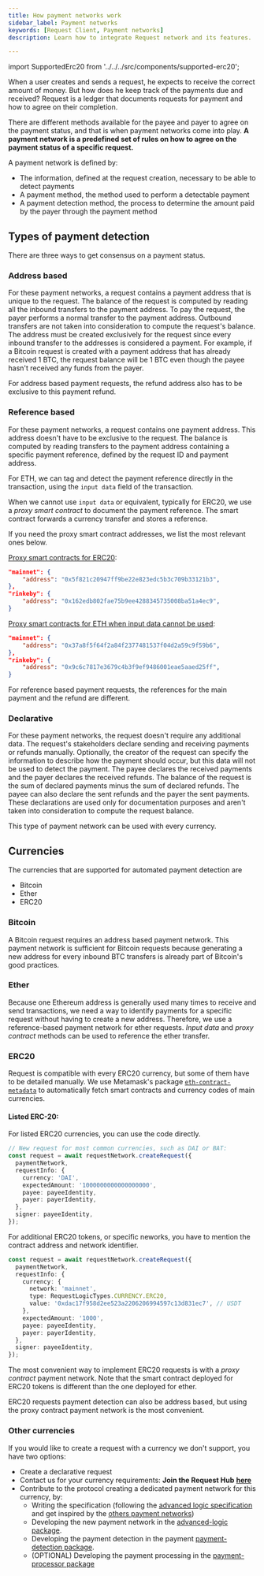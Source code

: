 ```yaml
---
title: How payment networks work
sidebar_label: Payment networks
keywords: [Request Client, Payment networks]
description: Learn how to integrate Request network and its features.

---
```

import SupportedErc20 from '../../../src/components/supported-erc20';

When a user creates and sends a request, he expects to receive the correct amount of money. But how does he keep track of the payments due and received? Request is a ledger that documents requests for payment and how to agree on their completion.

There are different methods available for the payee and payer to agree on the payment status, and that is when payment networks come into play. **A payment network is a predefined set of rules on how to agree on the payment status of a specific request.**

A payment network is defined by:
* The information, defined at the request creation, necessary to be able to detect payments
* A payment method, the method used to perform a detectable payment
* A payment detection method, the process to determine the amount paid by the payer through the payment method

## Types of payment detection

There are three ways to get consensus on a payment status.

### Address based

For these payment networks, a request contains a payment address that is unique to the request.
The balance of the request is computed by reading all the inbound transfers to the payment address. To pay the request, the payer performs a normal transfer to the payment address.
Outbound transfers are not taken into consideration to compute the request's balance.
The address must be created exclusively for the request since every inbound transfer to the addresses is considered a payment. For example, if a Bitcoin request is created with a payment address that has already received 1 BTC, the request balance will be 1 BTC even though the payee hasn't received any funds from the payer.

For address based payment requests, the refund address also has to be exclusive to this payment refund.

### Reference based

For these payment networks, a request contains one payment address. This address doesn't have to be exclusive to the request.
The balance is computed by reading transfers to the payment address containing a specific payment reference, defined by the request ID and payment address.

For ETH, we can tag and detect the payment reference directly in the transaction, using the `input data` field of the transaction.

When we cannot use `input data` or equivalent, typically for ERC20, we use a *proxy smart contract* to document the payment reference.
The smart contract forwards a currency transfer and stores a reference.

If you need the proxy smart contract addresses, we list the most relevant ones below.

[Proxy smart contracts for ERC20](https://github.com/RequestNetwork/requestNetwork/blob/master/packages/smart-contracts/artifacts/ERC20Proxy/artifacts.json):
```json
"mainnet": {
	"address": "0x5f821c20947ff9be22e823edc5b3c709b33121b3",
},
"rinkeby": {
	"address": "0x162edb802fae75b9ee4288345735008ba51a4ec9",
}
```
[Proxy smart contracts for ETH when input data cannot be used](https://github.com/RequestNetwork/requestNetwork/blob/master/packages/smart-contracts/artifacts/EthereumProxy/artifacts.json):
```json
"mainnet": {
	"address": "0x37a8f5f64f2a84f2377481537f04d2a59c9f59b6",
},
"rinkeby": {
	"address": "0x9c6c7817e3679c4b3f9ef9486001eae5aaed25ff",
}
```

For reference based payment requests, the references for the main payment and the refund are different.

### Declarative

For these payment networks, the request doesn't require any additional data. The request's stakeholders declare sending and receiving payments or refunds manually. Optionally, the creator of the request can specify the information to describe how the payment should occur, but this data will not be used to detect the payment. 
The payee declares the received payments and the payer declares the received refunds. The balance of the request is the sum of declared payments minus the sum of declared refunds.
The payee can also declare the sent refunds and the payer the sent payments. These declarations are used only for documentation purposes and aren't taken into consideration to compute the request balance.

This type of payment network can be used with every currency.

## Currencies

The currencies that are supported for automated payment detection are
* Bitcoin
* Ether
* ERC20

### Bitcoin

A Bitcoin request requires an address based payment network.
This payment network is sufficient for Bitcoin requests because generating a new address for every inbound BTC transfers is already part of Bitcoin's good practices.

### Ether

Because one Ethereum address is generally used many times to receive and send transactions, we need a way to identify payments for a specific request without having to create a new address. Therefore, we use a reference-based payment network for ether requests.
*Input data* and *proxy contract* methods can be used to reference the ether transfer. 

### ERC20

Request is compatible with every ERC20 currency, but some of them have to be detailed manually. We use Metamask's package [`eth-contract-metadata`](https://github.com/MetaMask/eth-contract-metadata) to automatically fetch smart contracts and currency codes of main currencies.

#### Listed ERC-20:

<SupportedErc20 />

For listed ERC20 currencies, you can use the code directly.
```typescript
// New request for most common currencies, such as DAI or BAT:
const request = await requestNetwork.createRequest({
  paymentNetwork,
  requestInfo: {
    currency: 'DAI',
    expectedAmount: '1000000000000000000',
    payee: payeeIdentity,
    payer: payerIdentity,
  },
  signer: payeeIdentity,
});
```

For additional ERC20 tokens, or specific neworks, you have to mention the contract address and network identifier.
```typescript
const request = await requestNetwork.createRequest({
  paymentNetwork,
  requestInfo: {
    currency: {
      network: 'mainnet',
      type: RequestLogicTypes.CURRENCY.ERC20,
      value: '0xdac17f958d2ee523a2206206994597c13d831ec7', // USDT
    },
    expectedAmount: '1000',
    payee: payeeIdentity,
    payer: payerIdentity,
  },
  signer: payeeIdentity,
});
```

The most convenient way to implement ERC20 requests is with a *proxy contract* payment network.
Note that the smart contract deployed for ERC20 tokens is different than the one deployed for ether.

ERC20 requests payment detection can also be address based, but using the proxy contract payment network is the most convenient.

### Other currencies 

If you would like to create a request with a currency we don't support, you have two options:
- Create a declarative request
- Contact us for your currency requirements: **Join the Request Hub** [**here**](https://join.slack.com/t/requesthub/shared_invite/enQtMjkwNDQwMzUwMjI3LWNlYTlmODViMmE3MzY0MWFiMTUzYmNiMWEyZmNiNWZhMjM3MTEzN2JkZTMxN2FhN2NmODFkNmU5MDBmOTUwMjA)
- Contribute to the protocol creating a dedicated payment network for this currency, by:
  - Writing the specification (following the [advanced logic specification](https://github.com/RequestNetwork/requestNetwork/blob/master/packages/advanced-logic/specs/advanced-logic-specs-0.1.0.md) and get inspired by the [others payment networks](https://github.com/RequestNetwork/requestNetwork/tree/master/packages/advanced-logic/specs))
  - Developing the new payment network in the [advanced-logic package](https://github.com/RequestNetwork/requestNetwork/tree/master/packages/advanced-logic/src/extensions/payment-network).
  - Developing the payment detection in the payment [payment-detection package](https://github.com/RequestNetwork/requestNetwork/tree/master/packages/payment-detection).
  - (OPTIONAL) Developing the payment processing in the [payment-processor package](https://github.com/RequestNetwork/requestNetwork/tree/master/packages/payment-processor)
